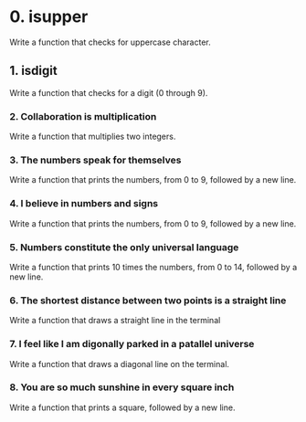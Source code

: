 # 0. isupper
Write a function that checks for uppercase character.
## 1. isdigit
Write a function that checks for a digit (0 through 9).
### 2. Collaboration is multiplication
Write a function that multiplies two integers.
### 3. The numbers speak for themselves 
Write a function that prints the numbers, from 0 to 9, followed by a new line.
### 4. I believe in numbers and signs
Write a function that prints the numbers, from 0 to 9, followed by a new line.
### 5. Numbers constitute the only universal language
Write a function that prints 10 times the numbers, from 0 to 14, followed by a new line.
### 6. The shortest distance between two points is a straight line
Write a function that draws a straight line in the terminal
### 7. I feel like I am digonally parked in a patallel universe
Write a function that draws a diagonal line on the terminal.
### 8. You are so much sunshine in every square inch
Write a function that prints a square, followed by a new line.

